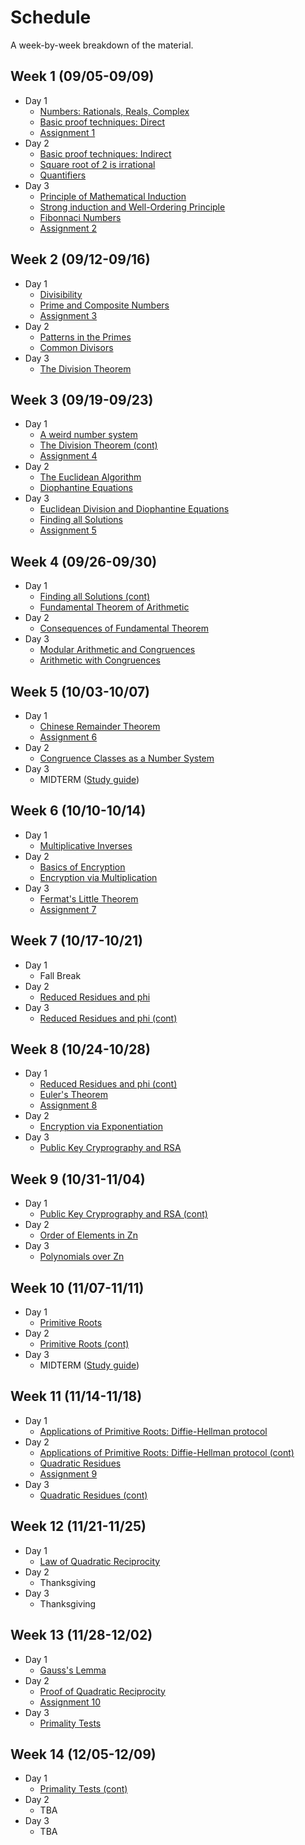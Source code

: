 # Schedule

A week-by-week breakdown of the material.

## Week  1 (09/05-09/09)

- Day 1
    - [Numbers: Rationals, Reals, Complex](notes/numbers_intro.md)
    - [Basic proof techniques: Direct](notes/proofs_basic.md)
    - [Assignment 1](assignments/1.md)
- Day 2
    - [Basic proof techniques: Indirect](notes/proofs_basic.md)
    - [Square root of 2 is irrational](notes/irrationality_of_sqrt2.md)
    - [Quantifiers](notes/proofs_quantifiers.md)
- Day 3
    - [Principle of Mathematical Induction](notes/proofs_induction.md)
    - [Strong induction and Well-Ordering Principle](notes/proofs_induction_other.md)
    - [Fibonnaci Numbers](notes/numbers_fibonacci.md)
    - [Assignment 2](assignments/2.md)

## Week  2 (09/12-09/16)

- Day 1
    - [Divisibility](notes/numbers_divisibility.md)
    - [Prime and Composite Numbers](notes/primes_intro.md)
    - [Assignment 3](assignments/3.md)
- Day 2
    - [Patterns in the Primes](notes/primes_patterns.md)
    - [Common Divisors](notes/numbers_gcd.md)
- Day 3
    - [The Division Theorem](notes/numbers_division_theorem.md)

## Week  3 (09/19-09/23)

- Day 1
    - [A weird number system](notes/weird_number_system.md)
    - [The Division Theorem (cont)](notes/numbers_division_theorem.md)
    - [Assignment 4](assignments/4.md)
- Day 2
    - [The Euclidean Algorithm](notes/numbers_euclidean_algorithm.md)
    - [Diophantine Equations](notes/equations_diophantine_intro.md)
- Day 3
    - [Euclidean Division and Diophantine Equations](notes/equations_diophantine_and_euclidean.md)
    - [Finding all Solutions](notes/equations_diophantine_all_solutions.md)
    - [Assignment 5](assignments/5.md)

## Week  4 (09/26-09/30)

- Day 1
    - [Finding all Solutions (cont)](notes/equations_diophantine_all_solutions.md)
    - [Fundamental Theorem of Arithmetic](notes/numbers_fundamental_theorem.md)
- Day 2
    - [Consequences of Fundamental Theorem](notes/numbers_fta_consequences.md)
- Day 3
    - [Modular Arithmetic and Congruences](notes/congruence_intro.md)
    - [Arithmetic with Congruences](notes/congruence_arithmetic.md)

## Week  5 (10/03-10/07)

- Day 1
    - [Chinese Remainder Theorem](notes/congruence_chinese_remainder.md)
    - [Assignment 6](assignments/6.md)
- Day 2
    - [Congruence Classes as a Number System](notes/congruence_system.md)
- Day 3
    - MIDTERM ([Study guide](notes/studyGuide1.md))

## Week  6 (10/10-10/14)

- Day 1
    - [Multiplicative Inverses](notes/congruence_multiplicative_inverses.md)
- Day 2
    - [Basics of Encryption](notes/encryption_basic.md)
    - [Encryption via Multiplication](notes/encryption_mult.md)
- Day 3
    - [Fermat's Little Theorem](notes/congruence_fermats.md)
    - [Assignment 7](assignments/7.md)

## Week  7 (10/17-10/21)

- Day 1
    - Fall Break
- Day 2
    - [Reduced Residues and phi](notes/residues_basic.md)
- Day 3
    - [Reduced Residues and phi (cont)](notes/residues_basic.md)

## Week  8 (10/24-10/28)

- Day 1
    - [Reduced Residues and phi (cont)](notes/residues_basic.md)
    - [Euler's Theorem](notes/residues_eulers_theorem.md)
    - [Assignment 8](assignments/8.md)
- Day 2
    - [Encryption via Exponentiation](notes/encryption_exponentiation.md)
- Day 3
    - [Public Key Cryprography and RSA](notes/encryption_rsa.md)

## Week  9 (10/31-11/04)

- Day 1
    - [Public Key Cryprography and RSA (cont)](notes/encryption_rsa.md)
- Day 2
    - [Order of Elements in Zn](notes/residues_order.md)
- Day 3
    - [Polynomials over Zn](notes/residues_polynomials.md)

## Week 10 (11/07-11/11)

- Day 1
    - [Primitive Roots](notes/residues_primitive_roots.md)
- Day 2
    - [Primitive Roots (cont)](notes/residues_primitive_roots.md)
- Day 3
    - MIDTERM ([Study guide](notes/studyGuide2.md))

## Week 11 (11/14-11/18)

- Day 1
    - [Applications of Primitive Roots: Diffie-Hellman protocol](notes/encryption_diffie_hellman.md)
- Day 2
    - [Applications of Primitive Roots: Diffie-Hellman protocol (cont)](notes/encryption_diffie_hellman.md)
    - [Quadratic Residues](notes/residues_quadratic.md)
    - [Assignment 9](assignments/9.md)
- Day 3
    - [Quadratic Residues (cont)](notes/residues_quadratic.md)

## Week 12 (11/21-11/25)

- Day 1
    - [Law of Quadratic Reciprocity](notes/residues_reciprocity.md)
- Day 2
    - Thanksgiving
- Day 3
    - Thanksgiving

## Week 13 (11/28-12/02)

- Day 1
    - [Gauss's Lemma](notes/residues_reciprocity.md)
- Day 2
    - [Proof of Quadratic Reciprocity](notes/residues_reciprocity_proof.md)
    - [Assignment 10](assignments/10.md)
- Day 3
    - [Primality Tests](notes/primes_testing.md)

## Week 14 (12/05-12/09)

- Day 1
    - [Primality Tests (cont)](notes/primes_testing.md)
- Day 2
    - TBA
- Day 3
    - TBA
